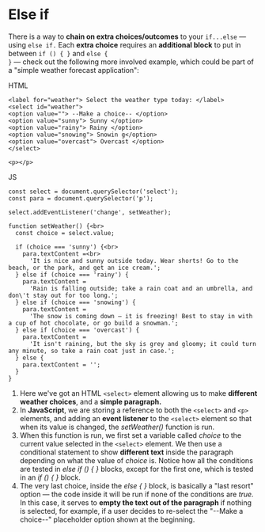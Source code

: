 # Else if

There is a way to **chain on extra choices/outcomes** to your <code>if...else</code> — using <code>else if.</code> Each **extra choice** requires an **additional block** to put in between <code>if () { }</code> and <code>else { }</code> — check out the following more involved example, which could be part of a "simple weather forecast application":

HTML

    <label for="weather"> Select the weather type today: </label>
    <select id="weather">
    <option value=""> --Make a choice-- </option>
    <option value="sunny"> Sunny </option>
    <option value="rainy"> Rainy </option>
    <option value="snowing"> Snowin g</option>
    <option value="overcast"> Overcast </option>
    </select>
  
    <p></p>

JS
 
    const select = document.querySelector('select');
    const para = document.querySelector('p');

    select.addEventListener('change', setWeather);

    function setWeather() {<br>
      const choice = select.value;

      if (choice === 'sunny') {<br>
        para.textContent =<br>
          'It is nice and sunny outside today. Wear shorts! Go to the beach, or the park, and get an ice cream.';
      } else if (choice === 'rainy') {
        para.textContent =
          'Rain is falling outside; take a rain coat and an umbrella, and don\'t stay out for too long.';
      } else if (choice === 'snowing') {
        para.textContent =
          'The snow is coming down — it is freezing! Best to stay in with a cup of hot chocolate, or go build a snowman.';
      } else if (choice === 'overcast') {
        para.textContent =
          'It isn't raining, but the sky is grey and gloomy; it could turn any minute, so take a rain coat just in case.';
      } else {
        para.textContent = '';
      }
    }

1. Here we've got an HTML `<select>` element allowing us to make **different weather choices**, and a **simple paragraph.**
2. In **JavaScript**, we are storing a reference to both the `<select>` and `<p>` elements, and adding an **event listener** to the `<select>` element so that when its value is changed, the <em>setWeather()</em> function is run.
3. When this function is run, we first set a variable called <em>choice</em> to the current value selected in the `<select>` element. We then use a conditional statement to show **different text** inside the paragraph depending on what the value of <em>choice</em> is. Notice how all the conditions are tested in <em>else if () { }</em> blocks, except for the first one, which is tested in an <em>if () { }</em> block.
4. The very last choice, inside the <em>else { }</em> block, is basically a "last resort" option — the code inside it will be run if none of the conditions are <em>true.</em> In this case, it serves to **empty the text out of the paragraph** if nothing is selected, for example, if a user decides to re-select the "--Make a choice--" placeholder option shown at the beginning.
